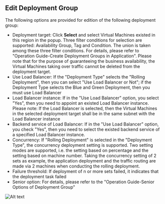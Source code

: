 ## Edit Deployment Group

The following options are provided for edition of the following deployment group:

- Deployment target: Click **Select** and select Virtual Machines existed in this region in the popup. Three filter conditions for selection are supported: Availability Group, Tag and Condition. The union is taken among these three filter conditions. For details, please refer to "Operation Guide-Create Deployment Groups in Application". Please note that for the purpose of guaranteeing the business availability, the Virtual Machines taking over traffic cannot be deleted from the deployment target.
- Use Load Balancer: If the "Deployment Type" selects the "Rolling Deployment", then you can select "Use Load Balancer or Not"; if the Deployment Type selects the Blue and Green Deployment, then you must use Load Balancer
- Load Balancer instance: If in the "Use Load Balancer" option, you select "Yes", then you need to appoint an existed Load Balancer instance. Please note: If the Load Balancer is selected, then the Virtual Machines in the selected deployment target shall be in the same subnet with the Load Balancer instance
- Backend service of Load Balancer: If in the "Use Load Balancer" option, you check "Yes", then you need to select the existed backend service of a specified Load Balancer instance.
- Concurrency: If "Rolling Deployment" is selected in the "Deployment Type", the concurrency deployment setting is supported. Two setting modes are supported, i.e. the setting based on percentage and the setting based on machine number. Taking the concurrency setting of 2 sets as example, the application deployment and the traffic routing are made via 2 machines when conducting the rolling deployment.
- Failure threshold: If deployment of n or more sets failed, it indicates that the deployment task failed
- Senior option: For details, please refer to the "Operation Guide-Senior Options of Deployment Group"


![Alt text](https://github.com/jdcloudcom/cn/blob/edit/image/CodeDeploy/Ch/Oper-7%EF%BC%88Ch%EF%BC%89.png)
